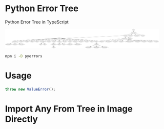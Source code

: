 # Python Error Tree

Python Error Tree in TypeScript

![Python Error Tree](assets/tree.png 'Logo Title Text 1')

```bash
npm i -D pyerrors
```

# Usage

```javascript
throw new ValueError();
```

# Import Any From Tree in Image Directly
